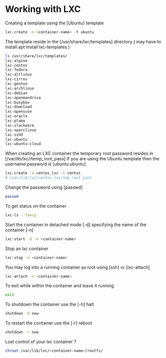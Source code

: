 # Working with LXC

Creating a template using the [Ubuntu] template

```sh
lxc-create -n <container-name> -t ubuntu
```

The template reside in the [/usr/share/lxc/templates] directory ( may have to install apt install lxc-templates )

```sh
ls /usr/share/lxc/templates/
lxc-alpine
lxc-centos
lxc-fedora
lxc-altlinux
lxc-cirros
lxc-gentoo
lxc-archlinux
lxc-debian
lxc-openmandriva
lxc-busybox
lxc-download
lxc-opensuse
lxc-oracle
lxc-plamo
lxc-slackware
lxc-sparclinux
lxc-sshd
lxc-ubuntu
lxc-ubuntu-cloud
```

When creating an LXC container the temporary root password resides in [/var/lib/lxc/<name-of-lxc-container>/temp_root_pass]
If you are using the Ubuntu template then the username:password is [ubuntu:ubuntu].

```sh
lxc-create -n centos_lxc -t centos
# /var/lib/lxc/centos_lxc/tmp_root_pass
```

Change the password using [passwd]

```sh
passwd
```

To get status on the container

```sh
lxc-ls --fancy
```

Start the container in detached mode [-d] specifying the name of the container [-n]

```sh
lxc-start -d -n <container-name>
```

Stop an lxc container

```sh
lxc-stop -n <container-name>
```

You may log into a running container as root using [ssh] or [lxc-attach]

```sh
lxc-attach -n <container-name>
```

To exit while within the container and leave it running

```sh
exit
```

To shutdown the container use the [-h] halt

```sh
shutdown -h now
```

To restart the container use the [-r] reboot

```sh
shutdown -r now
```

Lost control of your lxc container ?

```sh
chroot /var/lib/lxc/<container-name>/rootfs/
```